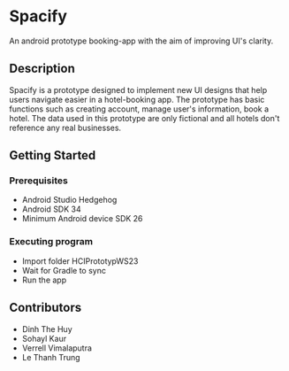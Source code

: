 # Spacify

An android prototype booking-app with the aim of improving UI's clarity.

## Description

Spacify is a prototype designed to implement new UI designs that help users navigate easier in a hotel-booking app. The prototype has basic functions such as creating account, manage user's information, book a hotel. The data used in this prototype are only fictional and all hotels don't reference any real businesses. 

## Getting Started

### Prerequisites
* Android Studio Hedgehog
* Android SDK 34
* Minimum Android device SDK 26


### Executing program
* Import folder HCIPrototypWS23
* Wait for Gradle to sync
* Run the app 

## Contributors
* Dinh The Huy
* Sohayl Kaur
* Verrell Vimalaputra
* Le Thanh Trung
